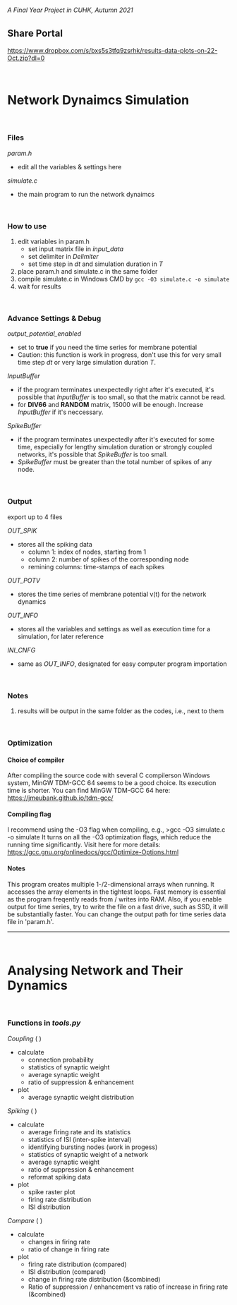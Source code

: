 ###### A Final Year Project in CUHK, Autumn 2021

## Share Portal

https://www.dropbox.com/s/bxs5s3tfq9zsrhk/results-data-plots-on-22-Oct.zip?dl=0

</br>

# Network Dynaimcs Simulation

</br>

### **Files**

_param.h_
- edit all the variables & settings here

_simulate.c_
- the main program to run the network dynaimcs

</br>

### **How to use**
1. edit variables in param.h
   - set input matrix file in _input_data_
   - set delimiter in _Delimiter_
   - set time step in _dt_ and simulation duration in _T_
3. place param.h and simulate.c in the same folder
4. compile simulate.c in Windows CMD by ```gcc -O3 simulate.c -o simulate```
5. wait for results

</br>

### **Advance Settings & Debug**
_output_potential_enabled_
- set to **true** if you need the time series for membrane potential
- Caution: this function is work in progress, don't use this for very small time step _dt_ or very large simulation duration _T_.

_InputBuffer_
- if the program terminates unexpectedly right after it's executed, it's possible that _InputBuffer_ is too small, so that the matrix cannot be read.
- for **DIV66** and **RANDOM** matrix, 15000 will be enough. Increase _InputBuffer_ if it's neccessary.

_SpikeBuffer_
- if the program terminates unexpectedly after it's executed for some time, especially for lengthy simulation duration or strongly coupled networks, it's possible that _SpikeBuffer_ is too small.
- _SpikeBuffer_ must be greater than the total number of spikes of any node.

</br>

### **Output**
export up to 4 files

_OUT_SPIK_
- stores all the spiking data
  - column 1: index of nodes, starting from 1
  - column 2: number of spikes of the corresponding node
  - remining columns: time-stamps of each spikes

_OUT_POTV_
- stores the time series of membrane potential v(t) for the network dynamics

_OUT_INFO_
- stores all the variables and settings as well as execution time for a simulation, for later reference

_INI_CNFG_
- same as _OUT_INFO_, designated for easy computer program importation

</br>

### **Notes**
1. results will be output in the same folder as the codes, i.e., next to them

</br>

### **Optimization**

#### Choice of compiler
After compiling the source code with several C compilerson Windows system, MinGW TDM-GCC 64 seems to be a good choice. Its execution time is shorter.
You can find MinGW TDM-GCC 64 here: https://jmeubank.github.io/tdm-gcc/

#### Compiling flag
I recommend using the -O3 flag when compiling, e.g., >gcc -O3 simulate.c -o simulate
It turns on all the -O3 optimization flags, which reduce the running time significantly.
Visit here for more details: https://gcc.gnu.org/onlinedocs/gcc/Optimize-Options.html

#### Notes
This program creates multiple 1-/2-dimensional arrays when running. It accesses the array elements in the tightest loops. Fast memory is essential as the program freqently reads from / writes into RAM.
Also, if you enable output for time series, try to write the file on a fast drive, such as SSD, it will be substantially faster. You can change the output path for time series data file in 'param.h'.

___

</br>

# Analysing Network and Their Dynamics

</br>

### **Functions in _tools.py_**

_Coupling_ ( )
- calculate
  - connection probability
  - statistics of synaptic weight
  - average synaptic weight
  - ratio of suppression & enhancement
- plot
  - average synaptic weight distribution

_Spiking_ ( )
- calculate
  - average firing rate and its statistics
  - statistics of ISI (inter-spike interval)
  - identifying bursting nodes (work in progess)
  - statistics of synaptic weight of a network
  - average synaptic weight
  - ratio of suppression & enhancement
  - reformat spiking data
- plot
  - spike raster plot
  - firing rate distribution
  - ISI distribution

_Compare_ ( )
- calculate
  - changes in firing rate
  - ratio of change in firing rate
- plot
  - firing rate distribution (compared)
  - ISI distribution (compared)
  - change in firing rate distribution (&combined)
  - Ratio of suppression / enhancement vs ratio of increase in firing rate (&combined)

